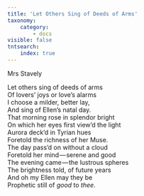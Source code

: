 ```yaml
---
title: 'Let Others Sing of Deeds of Arms'
taxonomy:
    category:
        - docs
visible: false
tntsearch:
    index: true
---
```


<div class="author">Mrs Stavely</div>

Let others sing of deeds of arms  
Of lovers’ joys or love’s alarms  
I choose a milder, better lay,  
And sing of Ellen’s natal day.  
That morning rose in splendor bright  
On which her eyes first view’d the light  
Aurora deck’d in Tyrian hues  
Foretold the richness of her Muse.  
The day pass’d on without a cloud  
Foretold her mind — serene and good  
The evening came — the lustrous spheres  
The brightness told, of future years  
And oh my Ellen may they be  
Prophetic still of *good* to *thee*.